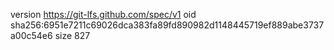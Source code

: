 version https://git-lfs.github.com/spec/v1
oid sha256:6951e7211c69026dca383fa89fd890982d1148445719ef889abe3737a00c54e6
size 827
